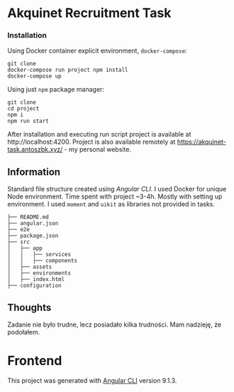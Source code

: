 # Akquinet Recruitment Task

### Installation

Using Docker container explicit environment, `docker-compose`:

```
git clone
docker-compose run project npm install
docker-compose up
```

Using just `npm` package manager:

```
git clone
cd project
npm i
npm run start
```

After installation and executing run script project is available at http://localhost:4200.
Project is also available remotely at https://akquinet-task.antoszbk.xyz/ - my personal website.

## Information

Standard file structure created using _Angular CLI_.
I used Docker for unique Node environment.
Time spent with project ~3-4h. Mostly with setting up environment.
I used `moment` and `uikit` as libraries not provided in tasks.

```
├── README.md
├── angular.json
├── e2e
├── package.json
├── src
│   ├── app
│   │   ├── services
│   │   ├── components
│   ├── assets
│   ├── environments
│   ├── index.html
├── configuration
```

## Thoughts

Zadanie nie było trudne, lecz posiadało kilka trudności. Mam nadzieję, że podołałem.

# Frontend

This project was generated with [Angular CLI](https://github.com/angular/angular-cli) version 9.1.3.

```

```
